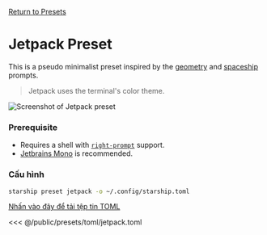 [Return to Presets](./#jetpack)

# Jetpack Preset

This is a pseudo minimalist preset inspired by the [geometry](https://github.com/geometry-zsh/geometry) and [spaceship](https://github.com/spaceship-prompt/spaceship-prompt) prompts.

> Jetpack uses the terminal's color theme.

![Screenshot of Jetpack preset](/presets/img/jetpack.png)

### Prerequisite

- Requires a shell with [`right-prompt`](https://starship.rs/advanced-config/#enable-right-prompt) support.
- [Jetbrains Mono](https://www.jetbrains.com/lp/mono/) is recommended.

### Cấu hình

```sh
starship preset jetpack -o ~/.config/starship.toml
```

[Nhấn vào đây để tải tệp tin TOML](/presets/toml/jetpack.toml)

<<< @/public/presets/toml/jetpack.toml
